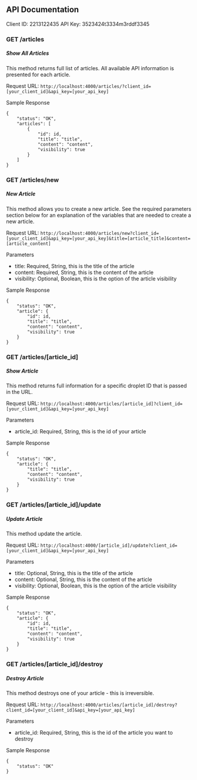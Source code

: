 ## API Documentation ##

Client ID: 2213122435
API Key: 3523424t3334m3rddf3345

### GET /articles ###
##### Show All Articles #####
This method returns full list of articles. All available API information is presented for each article.

Request URL:
``` http://localhost:4000/articles/?client_id=[your_client_id]&api_key=[your_api_key] ```

Sample Response
```
{
    "status": "OK",
    "articles": [
        {
            "id": id,
            "title": "title",
            "content": "content",
            "visibility": true
        }
    ]
}
```



### GET /articles/new ###
##### New Article #####
This method allows you to create a new article. See the required parameters section below for an explanation of the variables that are needed to create a new article.

Request URL:
``` http://localhost:4000/articles/new?client_id=[your_client_id]&api_key=[your_api_key]&title=[article_title]&content=[article_content] ```

Parameters
* title: Required, String, this is the title of the article
* content: Required, String, this is the content of the article
* visibility: Optional, Boolean, this is the option of the article visibility

Sample Response
```
{
    "status": "OK",
    "article": {
        "id": id,
        "title": "title",
        "content": "content",
        "visibility": true
    }
}
```



### GET /articles/[article_id] ###
##### Show Article #####
This method returns full information for a specific droplet ID that is passed in the URL.

Request URL:
``` http://localhost:4000/articles/[article_id]?client_id=[your_client_id]&api_key=[your_api_key] ```

Parameters
* article_id: Required, String, this is the id of your article

Sample Response
```
{
    "status": "OK",
    "article": {
        "title": "title",
        "content": "content",
        "visibility": true
    }
}
```



### GET /articles/[article_id]/update ###
##### Update Article #####
This method update the article.

Request URL:
``` http://localhost:4000/[article_id]/update?client_id=[your_client_id]&api_key=[your_api_key] ```

Parameters
* title: Optional, String, this is the title of the article
* content: Optional, String, this is the content of the article
* visibility: Optional, Boolean, this is the option of the article visibility

Sample Response
```
{
    "status": "OK",
    "article": {
        "id": id,
        "title": "title",
        "content": "content",
        "visibility": true
    }
}
```



### GET /articles/[article_id]/destroy ###
##### Destroy Article #####
This method destroys one of your article - this is irreversible.

Request URL:
``` http://localhost:4000/articles/[article_id]/destroy?client_id=[your_client_id]&api_key=[your_api_key] ```

Parameters
* article_id: Required, String, this is the id of the article you want to destroy

Sample Response
```
{
    "status": "OK"
}
```


